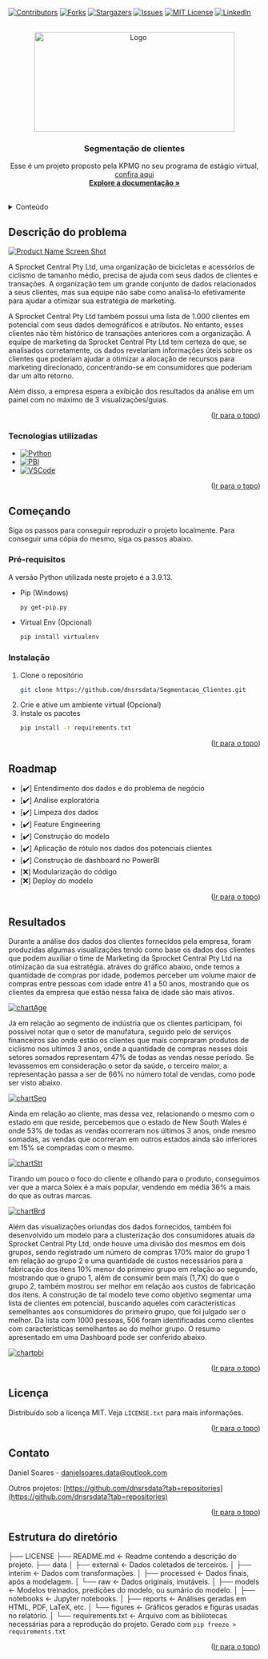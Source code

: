 <!-- Improved compatibility of back to top link: See: https://github.com/othneildrew/Best-README-Template/pull/73 -->
<a id="ir-para-o-topo"></a>
<!--
*** Thanks for checking out the Best-README-Template. If you have a suggestion
*** that would make this better, please fork the repo and create a pull request
*** or simply open an issue with the tag "enhancement".
*** Don't forget to give the project a star!
*** Thanks again! Now go create something AMAZING!
-->



<!-- PROJECT SHIELDS -->
<!--
*** I'm using markdown "reference style" links for readability.
*** Reference links are enclosed in brackets [ ] instead of parentheses ( ).
*** See the bottom of this document for the declaration of the reference variables
*** for contributors-url, forks-url, etc. This is an optional, concise syntax you may use.
*** https://www.markdownguide.org/basic-syntax/#reference-style-links
-->
[![Contributors][contributors-shield]](https://github.com/dnsrsdata/Segmentacao_Clientes/graphs/contributors)
[![Forks][forks-shield]](https://github.com/dnsrsdata/Segmentacao_Clientes/network/members)
[![Stargazers][stars-shield]](https://github.com/dnsrsdata/Segmentacao_Clientes/stargazers)
[![Issues][issues-shield]](https://github.com/dnsrsdata/Segmentacao_Clientes/issues)
[![MIT License][license-shield]](https://github.com/dnsrsdata/Segmentacao_Clientes/blob/main/LICENSE)
[![LinkedIn][linkedin-shield]](https://linkedin.com/in/daniel-soares-ti/)



<!-- PROJECT LOGO -->
<br />
<div align="center">
  <a href="https://github.com/dnsrsdata/Segmentacao_Clientes">
    <img src="reports\figures\sprocket_central_logo.png" alt="Logo" width="400" height="200">
  </a>

<h3 align="center">Segmentação de clientes</h3>

  <p align="center">
    Esse é um projeto proposto pela KPMG no seu programa de estágio virtual, 
    <a href="https://www.theforage.com/virtual-internships/theme/m7W4GMqeT3bh9Nb2c/KPMG-Data-Analytics-Virtual-Internship?ref=f4zKKwjBnfFejpimF">
        confira aqui
    </a>
    <br />
    <a href="https://github.com/dnsrsdata/Segmentacao_Clientes"><strong>Explore a documentação »</strong></a>
    <br />
    <br />
  </p>
</div>



<!-- TABLE OF CONTENTS -->
<details>
  <summary>Conteúdo</summary>
  <ol>
    <li>
      <a href="#descrição-do-problema">Descrição do Problema</a>
      <ul>
        <li><a href="#tecnologias-utilizadas">Tecnologias utilizadas</a></li>
      </ul>
    </li>
    <li>
      <a href="#começando">Começando</a>
      <ul>
        <li><a href="#pré-requisitos">Pré-requisitos</a></li>
        <li><a href="#instalação">Instalação</a></li>
      </ul>
    </li>
    <li><a href="#resultados">Resultados</a></li>
    <li><a href="#roadmap">Roadmap</a></li>
    <li><a href="#licença">Licença</a></li>
    <li><a href="#contato">Contato</a></li>
  </ol>
</details>



<!-- ABOUT THE PROJECT -->
## Descrição do problema
[![Product Name Screen Shot][product-screenshot]](https://github.com/dnsrsdata/Segmentacao_Clientes/blob/main/reports/figures/como-segmentar-leads.jpg)

A Sprocket Central Pty Ltd, uma organização de bicicletas e acessórios de ciclismo de tamanho médio, 
precisa de ajuda com seus dados de clientes e transações. A organização tem um grande conjunto de dados relacionados a seus clientes, 
mas sua equipe não sabe como analisá-lo efetivamente para ajudar a otimizar sua estratégia de marketing.

A Sprocket Central Pty Ltd também possui uma lista de 1.000 clientes em potencial com seus dados demográficos e atributos. 
No entanto, esses clientes não têm histórico de transações anteriores com a organização.
A equipe de marketing da Sprocket Central Pty Ltd tem certeza de que, se analisados ​corretamente, 
os dados revelariam informações úteis sobre os clientes que poderiam ajudar a otimizar a alocação de 
recursos para marketing direcionado, concentrando-se em consumidores que poderiam dar um alto retorno.
    
Além disso, a empresa espera a exibição dos resultados da análise em um painel com no máximo de 3 visualizações/guias.

<p align="right">(<a href="#ir-para-o-topo">Ir para o topo</a>)</p>



### Tecnologias utilizadas

* [![Python][Python]][Python-url]
* [![PBI][PowerBI]][pbi-url]
* [![VSCode][vscode]][vscode-url]

<p align="right">(<a href="#ir-para-o-topo">Ir para o topo</a>)</p>



<!-- GETTING STARTED -->
## Começando

Siga os passos para conseguir reproduzir o projeto localmente.
Para conseguir uma cópia do mesmo, siga os passos abaixo.

### Pré-requisitos

A versão Python utilizada neste projeto é a 3.9.13.
* Pip (Windows)
  ```sh
  py get-pip.py
  ```
* Virtual Env (Opcional)
  ```sh
  pip install virtualenv
  ```

### Instalação

1. Clone o repositório
   ```sh
   git clone https://github.com/dnsrsdata/Segmentacao_Clientes.git
   ```
2. Crie e ative um ambiente virtual (Opcional)
3. Instale os pacotes
   ```sh
   pip install -r requirements.txt
   ```

<p align="right">(<a href="#ir-para-o-topo">Ir para o topo</a>)</p>



<!-- ROADMAP -->
## Roadmap

- [✔️] Entendimento dos dados e do problema de negócio
- [✔️] Análise exploratória
- [✔️] Limpeza dos dados
- [✔️] Feature Engineering
- [✔️] Construção do modelo
- [✔️] Aplicação de rótulo nos dados dos potenciais clientes
- [✔️] Construção de dashboard no PowerBI
- [❌] Modularização do código
- [❌] Deploy do modelo



<p align="right">(<a href="#ir-para-o-topo">Ir para o topo</a>)</p>



<!-- USAGE EXAMPLES -->
## Resultados

Durante a análise dos dados dos clientes fornecidos pela empresa, foram produzidas algumas visualizações tendo como base os dados dos clientes que podem auxiliar o time de Marketing da Sprocket Central Pty Ltd na otimização da sua estratégia. atráves do gráfico abaixo, onde temos a quantidade de compras por idade, podemos perceber um volume maior de compras entre pessoas com idade entre 41 a 50 anos, mostrando que os clientes da empresa que estão nessa faixa de idade são mais ativos. 

[![chartAge][chart-age]](https://github.com/dnsrsdata/Segmentacao_Clientes/blob/main/reports/figures/agexpast3ypurchases.png)

Já em relação ao segmento de indústria que os clientes participam, foi possível notar que o setor de manufatura, seguido pelo de serviços financeiros são onde estão os clientes que mais compraram produtos de ciclismo nos ultimos 3 anos, onde a quantidade de compras nesses dois setores somados representam 47% de todas as vendas nesse período. Se levassemos em consideração o setor da saúde, o terceiro maior, a representação passa a ser de 66% no número total de vendas, como pode ser visto abaixo.

[![chartSeg][chart-segment]](https://github.com/dnsrsdata/Segmentacao_Clientes/blob/main/reports/figures/industcategoryxpast3ypurchases.png)

Ainda em relação ao cliente, mas dessa vez, relacionando o mesmo com o estado em que reside, percebemos que o estado de New South Wales é onde 53% de todas as vendas ocorreram nos últimos 3 anos, onde mesmo somadas, as vendas que ocorreram em outros estados ainda são inferiores em 15% se compradas com o mesmo. 

[![chartStt][chart-state]](https://github.com/dnsrsdata/Segmentacao_Clientes/blob/main/reports/figures/statexpast3ypurchases.png)

Tirando um pouco o foco do cliente e olhando para o produto, conseguimos ver que a marca Solex é a mais popular, vendendo em média 36% a mais do que as outras marcas.

[![chartBrd][chart-brand]](https://github.com/dnsrsdata/Segmentacao_Clientes/blob/main/reports/figures/purchasesperbrand.png)

Além das visualizações oriundas dos dados fornecidos, também foi desenvolvido um modelo para a clusterização dos consumidores atuais da Sprocket Central Pty Ltd, onde houve uma divisão dos mesmos em dois grupos, sendo registrado um número de compras 170% maior do grupo 1 em relação ao grupo 2 e uma quantidade de custos necessários para a fabricação dos itens 10% menor do primeiro grupo em relação ao segundo, mostrando que o grupo 1, além de consumir bem mais (1,7X) do que o grupo 2, também mostrou ser melhor em relação aos custos de fabricação dos itens. A construção de tal modelo teve como objetivo segmentar uma lista de clientes em potencial, buscando aqueles com características semelhantes aos consumidores do primeiro grupo, que foi julgado ser o melhor. Da lista com 1000 pessoas, 506 foram identificadas como clientes com características semelhantes ao do melhor grupo. O resumo apresentado em uma Dashboard pode ser conferido abaixo.

[![chartpbi][chart-pbi]](https://github.com/dnsrsdata/Segmentacao_Clientes/blob/main/reports/figures/dash_pbi.PNG)


<p align="right">(<a href="#ir-para-o-topo">Ir para o topo</a>)</p>

<!-- LICENSE -->
## Licença

Distribuído sob a licença MIT. Veja `LICENSE.txt` para mais informações.

<p align="right">(<a href="#ir-para-o-topo">Ir para o topo</a>)</p>



<!-- CONTACT -->
## Contato

Daniel Soares -  danielsoares.data@outlook.com

Outros projetos: [https://github.com/dnsrsdata?tab=repositories](https://github.com/dnsrsdata?tab=repositories)

<p align="right">(<a href="#ir-para-o-topo">Ir para o topo</a>)</p>



<!-- CONTACT -->
## Estrutura do diretório

├── LICENSE
├── README.md          <- Readme contendo a descrição do projeto.
├── data
│   ├── external       <- Dados coletados de terceiros.
│   ├── interim        <- Dados com transformações.
│   ├── processed      <- Dados finais, após a modelagem.
│   └── raw            <- Dados originais, imutáveis.
│
├── models             <- Modelos treinados, predições do modelo, ou sumário do modelo.
│
├── notebooks          <- Jupyter notebooks.
│
├── reports            <- Análises geradas em HTML, PDF, LaTeX, etc.
│   └── figures        <- Gráficos gerados e figuras usadas no relatório.
│
└── requirements.txt   <- Arquivo com as bibliotecas necessárias para a reprodução do projeto.
                          Gerado com `pip freeze > requirements.txt`
                          
 <p align="right">(<a href="#ir-para-o-topo">Ir para o topo</a>)</p>

<!-- MARKDOWN LINKS & IMAGES -->
<!-- https://www.markdownguide.org/basic-syntax/#reference-style-links -->
[contributors-shield]: https://img.shields.io/github/contributors/dnsrsdata/Segmentacao_Clientes.svg?style=for-the-badge
[contributors-url]: https://github.com/dnsrsdata/Segmentacao_Clientes/graphs/contributors
[forks-shield]: https://img.shields.io/github/forks/dnsrsdata/Segmentacao_Clientes.svg?style=for-the-badge
[forks-url]: https://github.com/dnsrsdata/Segmentacao_Clientes/network/members
[stars-shield]: https://img.shields.io/github/stars/dnsrsdata/Segmentacao_Clientes.svg?style=for-the-badge
[stars-url]: https://github.com/github_username/repo_name/stargazers
[issues-shield]: https://img.shields.io/github/issues/dnsrsdata/Segmentacao_Clientes.svg?style=for-the-badge
[issues-url]: https://github.com/github_username/repo_name/issues
[license-shield]: https://img.shields.io/github/license/dnsrsdata/Segmentacao_Clientes.svg?style=for-the-badge
[license-url]: https://github.com/dnsrsdata/Segmentacao_Clientes/blob/master/LICENSE.txt
[linkedin-shield]: https://img.shields.io/badge/-LinkedIn-black.svg?style=for-the-badge&logo=linkedin&colorB=555
[linkedin-url]: https://linkedin.com/in/daniel-soares-ti
[product-screenshot]: https://github.com/dnsrsdata/Segmentacao_Clientes/blob/main/reports/figures/como-segmentar-leads.jpg
[Python]: https://img.shields.io/badge/Python-000000?style=for-the-badge&logo=python&logoColor=yellow
[Python-url]: https://www.python.org/
[PowerBI]: https://img.shields.io/badge/Power_BI-000000?style=for-the-badge&logo=powerbi&logoColor=yellow
[pbi-url]: https://powerbi.microsoft.com/pt-br/
[vscode]: https://img.shields.io/badge/Visual_Studio_Code-000000?style=for-the-badge&logo=visualstudiocode&logoColor=blue
[vscode-url]: https://code.visualstudio.com/
[chart-age]: https://github.com/dnsrsdata/Segmentacao_Clientes/blob/main/reports/figures/agexpast3ypurchases.png
[chart-segment]: https://github.com/dnsrsdata/Segmentacao_Clientes/blob/main/reports/figures/industcategoryxpast3ypurchases.png
[chart-state]: https://github.com/dnsrsdata/Segmentacao_Clientes/blob/main/reports/figures/statexpast3ypurchases.png
[chart-brand]: https://github.com/dnsrsdata/Segmentacao_Clientes/blob/main/reports/figures/purchasesperbrand.png
[chart-pbi]: https://github.com/dnsrsdata/Segmentacao_Clientes/blob/main/reports/figures/dash_pbi.PNG
